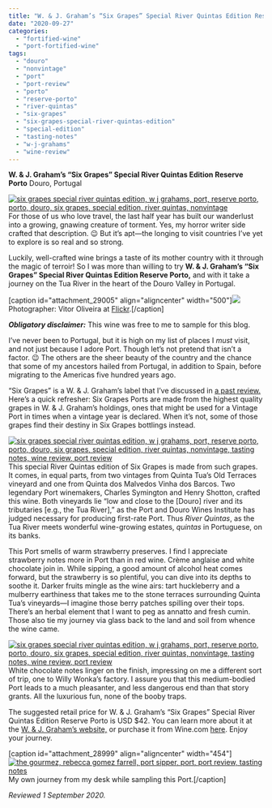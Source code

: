 ```yaml
---
title: "W. & J. Graham’s “Six Grapes” Special River Quintas Edition Reserve Porto"
date: "2020-09-27"
categories: 
  - "fortified-wine"
  - "port-fortified-wine"
tags: 
  - "douro"
  - "nonvintage"
  - "port"
  - "port-review"
  - "porto"
  - "reserve-porto"
  - "river-quintas"
  - "six-grapes"
  - "six-grapes-special-river-quintas-edition"
  - "special-edition"
  - "tasting-notes"
  - "w-j-grahams"
  - "wine-review"
---
```


**W. & J. Graham’s “Six Grapes” Special River Quintas Edition Reserve Porto** Douro, Portugal

[![six grapes special river quintas edition, w j grahams, port, reserve porto, porto, douro, six grapes, special edition, river quintas, nonvintage](https://thegourmez.com/wp-content/uploads/sites/5/2020/09/SixGrapesSpecial-001-404x500.jpg)](https://thegourmez.com/wp-content/uploads/sites/5/2020/09/SixGrapesSpecial-001.jpg)For those of us who love travel, the last half year has built our wanderlust into a growing, gnawing creature of torment. Yes, my horror writer side crafted that description. 😉 But it’s apt—the longing to visit countries I’ve yet to explore is so real and so strong.

Luckily, well-crafted wine brings a taste of its mother country with it through the magic of terroir! So I was more than willing to try **W. & J. Graham’s “Six Grapes” Special River Quintas Edition Reserve Porto,** and with it take a journey on the Tua River in the heart of the Douro Valley in Portugal.

\[caption id="attachment\_29005" align="aligncenter" width="500"\][![](https://thegourmez.com/wp-content/uploads/sites/5/2020/09/Screenshot_2020-09-27-Rio-Tua-Portugal-500x333.jpg)](https://thegourmez.com/wp-content/uploads/sites/5/2020/09/Screenshot_2020-09-27-Rio-Tua-Portugal.jpg) Photographer: Vitor Oliveira at [Flickr](https://www.flickr.com/photos/vitor107/10034387995/in/photostream/).\[/caption\]

**_Obligatory disclaimer:_** This wine was free to me to sample for this blog.

I’ve never been to Portugal, but it is high on my list of places I _must_ visit, and not just because I adore Port. Though let’s not pretend that isn’t a factor. 😉 The others are the sheer beauty of the country and the chance that some of my ancestors hailed from Portugal, in addition to Spain, before migrating to the Americas five hundred years ago.

“Six Grapes” is a W. & J. Graham’s label that I’ve discussed in [a past review.](https://thegourmez.com/2017/02/24/grahams-six-grapes-reserve-port/) Here’s a quick refresher: Six Grapes Ports are made from the highest quality grapes in W. & J. Graham’s holdings, ones that might be used for a Vintage Port in times when a vintage year is declared. When it’s not, some of those grapes find their destiny in Six Grapes bottlings instead.

[![six grapes special river quintas edition, w j grahams, port, reserve porto, porto, douro, six grapes, special edition, river quintas, nonvintage, tasting notes, wine review, port review](https://thegourmez.com/wp-content/uploads/sites/5/2020/09/SixGrapesSpecial-002-403x500.jpg)](https://thegourmez.com/wp-content/uploads/sites/5/2020/09/SixGrapesSpecial-002.jpg)This special River Quintas edition of Six Grapes is made from such grapes. It comes, in equal parts, from two vintages from Quinta Tua’s Old Terraces vineyard and one from Quinta dos Malvedos Vinha dos Barcos. Two legendary Port winemakers, Charles Symington and Henry Shotton, crafted this wine. Both vineyards lie “low and close to the \[Douro\] river and its tributaries \[e.g., the Tua River\],” as the Port and Douro Wines Institute has judged necessary for producing first-rate Port. Thus _River Quintas_, as the Tua River meets wonderful wine-growing estates, _quintas_ in Portuguese, on its banks.

This Port smells of warm strawberry preserves. I find I appreciate strawberry notes more in Port than in red wine. Crème anglaise and white chocolate join in. While sipping, a good amount of alcohol heat comes forward, but the strawberry is so plentiful, you can dive into its depths to soothe it. Darker fruits mingle as the wine airs: tart huckleberry and a mulberry earthiness that takes me to the stone terraces surrounding Quinta Tua’s vineyards—I imagine those berry patches spilling over their tops. There’s an herbal element that I want to peg as annatto and fresh cumin. Those also tie my journey via glass back to the land and soil from whence the wine came.

[![six grapes special river quintas edition, w j grahams, port, reserve porto, porto, douro, six grapes, special edition, river quintas, nonvintage, tasting notes, wine review, port review](https://thegourmez.com/wp-content/uploads/sites/5/2020/09/SixGrapesSpecial-003-405x500.jpg)](https://thegourmez.com/wp-content/uploads/sites/5/2020/09/SixGrapesSpecial-003.jpg)White chocolate notes linger on the finish, impressing on me a different sort of trip, one to Willy Wonka’s factory. I assure you that this medium-bodied Port leads to a much pleasanter, and less dangerous end than that story grants. All the luxurious fun, none of the booby traps.

The suggested retail price for W. & J. Graham’s “Six Grapes” Special River Quintas Edition Reserve Porto is USD $42. You can learn more about it at the [W. & J. Graham’s website,](https://sixgrapes.grahams-port.com/special-edition) or purchase it from Wine.com [here](https://www.wine.com/product/grahams-six-grapes-special-river-quintas-edition-reserve-port/208177?state=CA&s=GoogleBase_CSE_208177_type_Wine_DessertWine_Port_7931&utm_source=google&utm_medium=cpc&utm_term=&utm_campaign=Google_Shopping_Smart_CA_Relaunch&showpromo=true&promo=10PS6&gclid=CjwKCAjwh7H7BRBBEiwAPXjadrL36OgNSb_qNNr_EJ8pQJ9Wzj5hyNPiO5Zp5k0D4XK2Gmx_GwIgRhoCMhkQAvD_BwE&gclsrc=aw.ds). Enjoy your journey.

\[caption id="attachment\_28999" align="aligncenter" width="454"\][![the gourmez, rebecca gomez farrell, port sipper, port, port review, tasting notes](https://thegourmez.com/wp-content/uploads/sites/5/2020/09/SixGrapesSpecial-005-454x500.jpg)](https://thegourmez.com/wp-content/uploads/sites/5/2020/09/SixGrapesSpecial-005.jpg) My own journey from my desk while sampling this Port.\[/caption\]

_Reviewed 1 September 2020._
